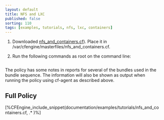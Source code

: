 ```yaml
---
layout: default
title: NFS and LXC
published: false
sorting: 110
tags: [examples, tutorials, nfs, lxc, containers]
---
```


1. Downloaded <a href="nfs_and_containers.cf">nfs_and_containers.cf</a>). Place it in /var/cfengine/masterfiles/nfs_and_containers.cf.
2. Run the following commands as root on the command line:

	```console
	```
The policy has some notes in reports for several of the bundles used in the bundle sequence. The information will also be shown as output when running the policy using cf-agent as described above.



## Full Policy ##

[%CFEngine_include_snippet(documentation/examples/tutorials/nfs_and_containers.cf, .* )%]
